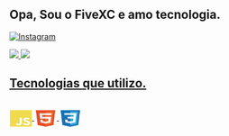 ## Opa, Sou o FiveXC e amo tecnologia.
[![Instagram](https://img.shields.io/badge/Instagram-E4405F?style=for-the-badge&logo=instagram&logoColor=white)](https://www.instagram.com/pereiracavalcante04/?next=%2F)

<div style="display: inline_block">
  <a href="https://github.com/FiveXC">
<img height="200em"src="https://github-readme-stats.vercel.app/api?username=FiveXC&show_icons=true&theme=dark&include_all_commits=true&count_private=true"/>
<img height="100em" src="https://github-readme-stats.vercel.app/api/top-langs/?username=FiveXC&layout=compact&langs_count=7&theme=dark"/>
</div>
  
## Tecnologias que utilizo.
<div style="display: inline_block">
 <br>
 <img align="center" alt="Rafa-Js" height="30" width="40" src="https://raw.githubusercontent.com/devicons/devicon/master/icons/javascript/javascript-plain.svg">
 <img align="center" alt="Rafa-HTML" height="30" width="40" src="https://raw.githubusercontent.com/devicons/devicon/master/icons/html5/html5-original.svg">
 <img align="center" alt="Rafa-CSS" height="30" width="40" src="https://raw.githubusercontent.com/devicons/devicon/master/icons/css3/css3-original.svg">
</div>
